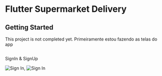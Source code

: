 # Flutter Supermarket Delivery

## Getting Started

This project is not completed yet. Primeiramente estou fazendo as telas do app

##

SignIn & SignUp

![Sign In](https://github.com/KaduComC/tcc/blob/master/telas/screen_signIn.jpeg), ![Sign In](https://github.com/KaduComC/tcc/blob/master/telas/screen_signUp.jpeg)

